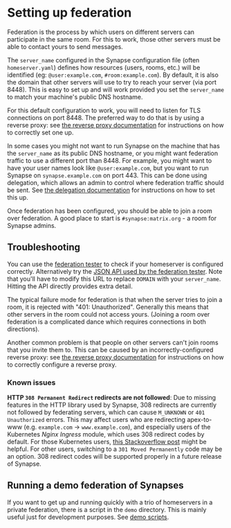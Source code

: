 Setting up federation
=====================

Federation is the process by which users on different servers can participate
in the same room. For this to work, those other servers must be able to contact
yours to send messages.

The `server_name` configured in the Synapse configuration file (often
`homeserver.yaml`) defines how resources (users, rooms, etc.) will be
identified (eg: `@user:example.com`, `#room:example.com`). By default,
it is also the domain that other servers will use to try to reach your
server (via port 8448). This is easy to set up and will work provided
you set the `server_name` to match your machine's public DNS hostname.

For this default configuration to work, you will need to listen for TLS
connections on port 8448. The preferred way to do that is by using a
reverse proxy: see [the reverse proxy documentation](reverse_proxy.md) for instructions
on how to correctly set one up.

In some cases you might not want to run Synapse on the machine that has
the `server_name` as its public DNS hostname, or you might want federation
traffic to use a different port than 8448. For example, you might want to
have your user names look like `@user:example.com`, but you want to run
Synapse on `synapse.example.com` on port 443. This can be done using
delegation, which allows an admin to control where federation traffic should
be sent. See [the delegation documentation](delegate.md) for instructions on how to set this up.

Once federation has been configured, you should be able to join a room over
federation. A good place to start is `#synapse:matrix.org` - a room for
Synapse admins.

## Troubleshooting

You can use the [federation tester](https://matrix.org/federationtester)
to check if your homeserver is configured correctly. Alternatively try the
[JSON API used by the federation tester](https://matrix.org/federationtester/api/report?server_name=DOMAIN).
Note that you'll have to modify this URL to replace `DOMAIN` with your
`server_name`. Hitting the API directly provides extra detail.

The typical failure mode for federation is that when the server tries to join
a room, it is rejected with "401: Unauthorized". Generally this means that other
servers in the room could not access yours. (Joining a room over federation is
a complicated dance which requires connections in both directions).

Another common problem is that people on other servers can't join rooms that
you invite them to. This can be caused by an incorrectly-configured reverse
proxy: see [the reverse proxy documentation](reverse_proxy.md) for instructions on how
to correctly configure a reverse proxy.

### Known issues

**HTTP `308 Permanent Redirect` redirects are not followed**: Due to missing features
in the HTTP library used by Synapse, 308 redirects are currently not followed by
federating servers, which can cause `M_UNKNOWN` or `401 Unauthorized` errors. This
may affect users who are redirecting apex-to-www (e.g. `example.com` -> `www.example.com`),
and especially users of the Kubernetes *Nginx Ingress* module, which uses 308 redirect
codes by default. For those Kubernetes users, [this Stackoverflow post](https://stackoverflow.com/a/52617528/5096871)
might be helpful. For other users, switching to a `301 Moved Permanently` code may be
an option. 308 redirect codes will be supported properly in a future
release of Synapse.

## Running a demo federation of Synapses

If you want to get up and running quickly with a trio of homeservers in a
private federation, there is a script in the `demo` directory. This is mainly
useful just for development purposes. See
[demo scripts](https://famedly.github.io/synapse/latest/development/demo.html).
